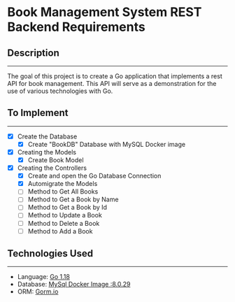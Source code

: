 # Book Management System REST Backend Requirements
## Description
---
The goal of this project is to create a Go application that implements a rest API for book management. This API will serve as a demonstration for the use of various technologies with Go. 
## To Implement
---
- [x] Create the Database
  - [x] Create "BookDB" Database with MySQL Docker image
- [x] Creating the Models
  - [x] Create Book Model
- [x] Creating the Controllers
  - [x] Create and open the Go Database Connection
  - [x] Automigrate the Models
  - [ ] Method to Get All Books
  - [ ] Method to Get a Book by Name
  - [ ] Method to Get a Book by Id
  - [ ] Method to Update a Book
  - [ ] Method to Delete a Book
  - [ ] Method to Add a Book

## Technologies Used
---
- Language: [Go 1.18](https://go.dev/dl/)
- Database: [MySql Docker Image :8.0.29](https://hub.docker.com/_/mysql)
- ORM: [Gorm.io](https://gorm.io/index.html)